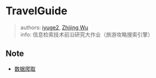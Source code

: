 # TravelGuide
> authors: [iyuge2](https://github.com/iyuge2), [Zhijing Wu](https://github.com/distantJing)  
> info: 信息检索技术前沿研究大作业（旅游攻略搜索引擎）

## Note

- [数据爬取](./TGSpider)